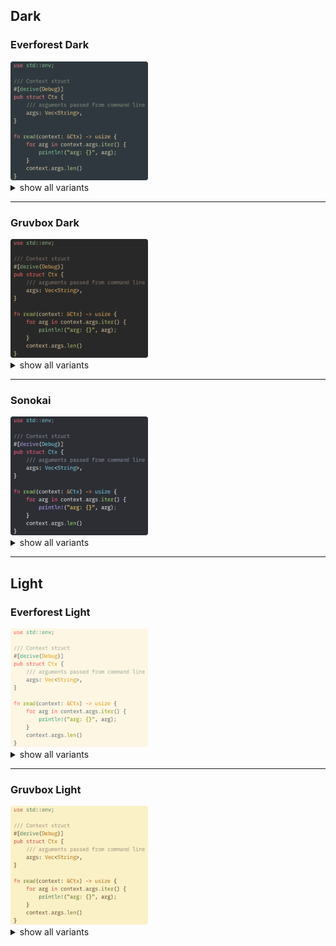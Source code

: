 ## Dark

### Everforest Dark

<img src="previews/everforest/everforest_dark_medium.png" alt="img" width="220" height="190"/>

<details>
<summary>show all variants</summary>

| **Hard** | **Medium** | **Soft** |
|:-:|:-:|:-:|
| ![img](previews/everforest/everforest_dark_hard.png) | ![img](previews/everforest/everforest_dark_medium.png) | ![img](previews/everforest/everforest_dark_soft.png) |
| **HC** (high contrast) |   |   |
| ![img](previews/everforest/everforest_dark_hc.png) | | |

</details>

---

### Gruvbox Dark

<img src="previews/gruvbox/gruvbox_material_dark_medium.png" alt="img" width="220" height="190"/>

<details>
<summary>show all variants</summary>

**H**ard / **M**edium / **S**oft

|   | **Material** | **Mix** | **Original** |
|:-:|:-:|:-:|:-:|
| **H** | ![img](previews/gruvbox/gruvbox_material_dark_hard.png) | ![img](previews/gruvbox/gruvbox_mix_dark_hard.png) | ![img](previews/gruvbox/gruvbox_original_dark_hard.png) |
| **M** | ![img](previews/gruvbox/gruvbox_material_dark_medium.png) | ![img](previews/gruvbox/gruvbox_mix_dark_medium.png) | ![img](previews/gruvbox/gruvbox_original_dark_medium.png) |
| **S** | ![img](previews/gruvbox/gruvbox_material_dark_soft.png) | ![img](previews/gruvbox/gruvbox_mix_dark_soft.png) | ![img](previews/gruvbox/gruvbox_original_dark_soft.png) |

</details>

---

### Sonokai

<img src="previews/sonokai/sonokai_default.png" alt="img" width="220" height="190"/>

<details>
<summary>show all variants</summary>

| **Default** | **Atlantis** | **Andromeda** |
|:-:|:-:|:-:|
| ![img](previews/sonokai/sonokai_default.png) | ![img](previews/sonokai/sonokai_atlantis.png) | ![img](previews/sonokai/sonokai_andromeda.png) |
| **Shusia** | **Maia** | **Espresso** |
| ![img](previews/sonokai/sonokai_shusia.png) | ![img](previews/sonokai/sonokai_maia.png) | ![img](previews/sonokai/sonokai_espresso.png) |

</details>

---

## Light


### Everforest Light

<img src="previews/everforest/everforest_light_medium.png" alt="img" width="220" height="190"/>

<details>
<summary>show all variants</summary>

| **Hard** | **Medium** | **Soft** |
|:-:|:-:|:-:|
| ![img](previews/everforest/everforest_light_hard.png) | ![img](previews/everforest/everforest_light_medium.png) | ![img](previews/everforest/everforest_light_soft.png) |

</details>

---

### Gruvbox Light

<img src="previews/gruvbox/gruvbox_material_light_medium.png" alt="img" width="220" height="190"/>

<details>
<summary>show all variants</summary>

**H**ard / **M**edium / **S**oft

|   | **Material** | **Mix** | **Original** |
|:-:|:-:|:-:|:-:|
| **H** | ![img](previews/gruvbox/gruvbox_material_light_hard.png) | ![img](previews/gruvbox/gruvbox_mix_light_hard.png) | ![img](previews/gruvbox/gruvbox_original_light_hard.png) |
| **M** | ![img](previews/gruvbox/gruvbox_material_light_medium.png) | ![img](previews/gruvbox/gruvbox_mix_light_medium.png) | ![img](previews/gruvbox/gruvbox_original_light_medium.png) |
| **S** | ![img](previews/gruvbox/gruvbox_material_light_soft.png) | ![img](previews/gruvbox/gruvbox_mix_light_soft.png) | ![img](previews/gruvbox/gruvbox_original_light_soft.png) |

</details>
